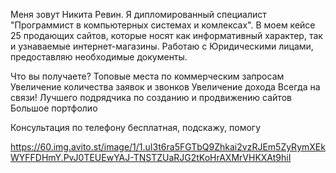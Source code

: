 Меня зовут Никита Ревин. Я дипломированный специалист "Программист в компьютерных системах и комлексах". 
В моем кейсе 25 продающих сайтов, которые носят как информативный характер, так и узнаваемые интернет-магазины. Работаю с Юридическими лицами, предоставляю необходимые документы. 


Что вы получаете? 
Топовые места по коммерческим запросам
Увеличение количества заявок и звонков
Увеличение дохода
Всегда на связи! 
Лучшего подрядчика по созданию и продвижению сайтов
Большое портфолио 

Консультация по телефону бесплатная, подскажу, помогу

https://60.img.avito.st/image/1/1.uI3t6ra5FGTbQ9Zhkai2vzRJEm5ZyRymXEkWYFFDHmY.PvJ0TEUEwYAJ-TNSTZUaRJG2tKoHrAXMrVHKXAt9hiI